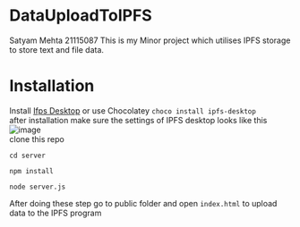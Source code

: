 # DataUploadToIPFS
Satyam Mehta 21115087
This is my Minor project which utilises IPFS storage to store text and file data.
# Installation 
Install [Ifps Desktop](https://docs.ipfs.tech/install/ipfs-desktop/) or use Chocolatey `choco install ipfs-desktop`<br/>
after installation make sure the settings of IPFS desktop looks like this 
![image](https://i.ibb.co/RHgTZtK/NVIDIA-Share-T9gz-MTLmm5.png) <br/>
clone this repo
``` npm
cd server
```
```
npm install
```
```
node server.js
```

After doing these step go to public folder and open `index.html` to upload data to the IPFS program 
